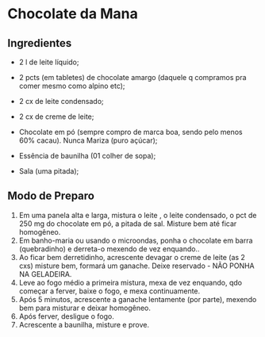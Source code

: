 # Chocolate da Mana 

## Ingredientes

- 2 l de leite líquido;

- 2 pcts (em tabletes) de chocolate amargo (daquele q compramos pra comer mesmo como alpino etc);

- 2 cx de leite condensado;

- 2 cx de creme de leite;

- Chocolate em pó (sempre compro de marca boa, sendo pelo menos 60% cacau). Nunca Mariza (puro açúcar);

- Essência de baunilha (01 colher de sopa);

- Sala (uma pitada);

## Modo de Preparo

1) Em uma panela alta e larga, mistura o leite , o leite condensado,  o pct de 250 mg do chocolate em pó, a pitada de sal.
Misture bem até ficar homogêneo. 
2) Em banho-maria ou usando o microondas, ponha o chocolate em barra (quebradinho) e derreta-o mexendo de vez enquando..
3) Ao ficar bem derretidinho, acrescente devagar o creme de leite (as 2 cxs) misture bem, formará um ganache. Deixe reservado - NÃO PONHA NA GELADEIRA. 
4) Leve ao fogo médio a primeira mistura, mexa de vez enquando, qdo começar a ferver, baixe o fogo, e mexa continuamente.
5) Após 5 minutos, acrescente a ganache lentamente (por parte), mexendo bem para misturar e deixar homogêneo.
6) Após ferver, desligue o fogo. 
7) Acrescente a baunilha, misture e prove.
